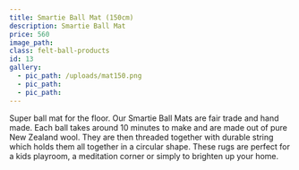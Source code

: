 ```yaml
---
title: Smartie Ball Mat (150cm)
description: Smartie Ball Mat
price: 560
image_path:
class: felt-ball-products
id: 13
gallery:
  - pic_path: /uploads/mat150.png
  - pic_path:
  - pic_path:
---
```



Super ball mat for the floor. Our Smartie Ball Mats are fair trade and hand made. Each ball takes around 10 minutes to make and are made out of pure New Zealand wool. They are then threaded together with durable string which holds them all together in a circular shape. These rugs are perfect for a kids playroom, a meditation corner or simply to brighten up your home.